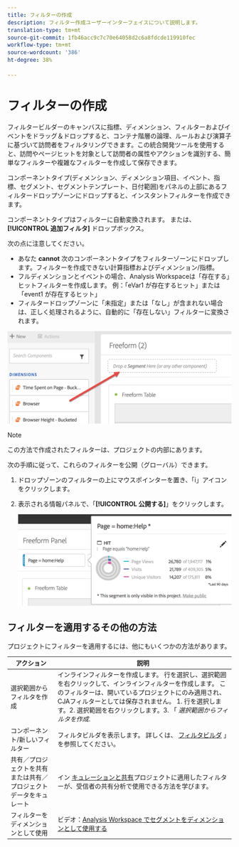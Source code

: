 ```yaml
---
title: フィルターの作成
description: フィルター作成ユーザーインターフェイスについて説明します。
translation-type: tm+mt
source-git-commit: 1fb46acc9c7c70e64058d2c6a8fdcde119910fec
workflow-type: tm+mt
source-wordcount: '386'
ht-degree: 38%

---
```



# フィルターの作成

フィルタービルダーのキャンバスに指標、ディメンション、フィルターおよびイベントをドラッグ＆ドロップすると、コンテナ階層の論理、ルールおよび演算子に基づいて訪問者をフィルタリングできます。この統合開発ツールを使用すると、訪問やページヒットを対象として訪問者の属性やアクションを識別する、簡単なフィルターや複雑なフィルターを作成して保存できます。

コンポーネントタイプ(ディメンション、ディメンション項目、イベント、指標、セグメント、セグメントテンプレート、日付範囲)をパネルの上部にあるフィルタードロップゾーンにドロップすると、インスタントフィルターを作成できます。

コンポーネントタイプはフィルターに自動変換されます。 または、 **[!UICONTROL 追加フィルタ]** ドロップボックス。

次の点に注意してください。

* あなた **cannot** 次のコンポーネントタイプをフィルターゾーンにドロップします。フィルターを作成できない計算指標およびディメンション/指標。
* フルディメンションとイベントの場合、Analysis Workspaceは「存在する」ヒットフィルターを作成します。 例：「eVar1 が存在するヒット」または「event1 が存在するヒット」
* フィルタードロップゾーンに「未指定」または「なし」が含まれない場合は、正しく処理されるように、自動的に「存在しない」フィルターに変換されます。

![](assets/segment-dropzone.png)

>[!NOTE]
>
>この方法で作成されたフィルターは、プロジェクトの内部にあります。

次の手順に従って、これらのフィルターを公開（グローバル）できます。

1. ドロップゾーンのフィルターの上にマウスポインターを置き、「i」アイコンをクリックします。
1. 表示される情報パネルで、「**[!UICONTROL 公開する]**」をクリックします。

   ![](assets/segment-info.png)

## フィルターを適用するその他の方法

プロジェクトにフィルターを適用するには、他にもいくつかの方法があります。

| アクション | 説明 |
|--- |--- |
| 選択範囲からフィルタを作成 | インラインフィルターを作成します。 行を選択し、選択範囲を右クリックして、インラインフィルターを作成します。 このフィルターは、開いているプロジェクトにのみ適用され、CJAフィルターとしては保存されません。 1. 行を選択します。2. 選択範囲を右クリックします。3. 「 *選択範囲からフィルタを作成*. |
| コンポーネント/新しいフィルター | フィルタビルダを表示します。 詳しくは、 [フィルタビルダ](https://docs.adobe.com/content/help/ja-JP/analytics/components/segmentation/segmentation-workflow/seg-build.html) 」を参照してください。 |
| 共有／プロジェクトを共有または共有／プロジェクトデータをキュレート | イン [キュレーションと共有](https://docs.adobe.com/content/help/ja-JP/analytics/analyze/analysis-workspace/curate-share/curate.html#concept_4A9726927E7C44AFA260E2BB2721AFC6)プロジェクトに適用したフィルターが、受信者の共有分析で使用できる方法を学びます。 |
| フィルターをディメンションとして使用 | ビデオ：[Analysis Workspace でセグメントをディメンションとして使用する](https://www.youtube.com/watch?v=WmSdReKTWto&amp;list=PL2tCx83mn7GuNnQdYGOtlyCu0V5mEZ8sS&amp;index=39) |
